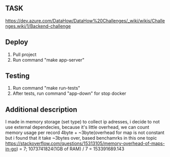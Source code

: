 ## TASK
https://dev.azure.com/DataHow/DataHow%20Challenges/_wiki/wikis/Challenges.wiki/1/Backend-challenge

## Deploy
1. Pull project
2. Run command "make app-server"
## Testing
1. Run command "make run-tests"
2. After tests, run command "app-down" for stop docker

## Additional description
I made in memory storage (set type) to collect ip adresses, i decide to not use external dependecies, because it's little overhead, we can count memory usage per record 4byte + ~3byte(overhead for map is not constant but i found that it take ~3bytes over, based benchamrks in this one topic https://stackoverflow.com/questions/15313105/memory-overhead-of-maps-in-go) = 7; 1073741824(1GB of RAM) / 7 = 153391689.143

